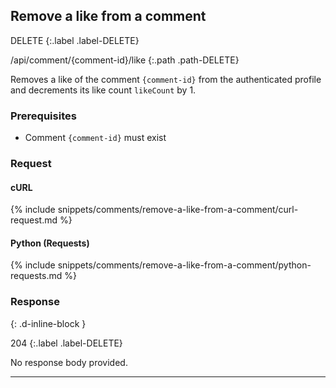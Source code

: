 ## Remove a like from a comment

DELETE
{:.label .label-DELETE}

/api/comment/{comment-id}/like
{:.path .path-DELETE}

Removes a like of the comment `{comment-id}` from the authenticated profile and decrements its like count `likeCount` by 1.

### Prerequisites

- Comment `{comment-id}` must exist

### Request

#### cURL

{% include snippets/comments/remove-a-like-from-a-comment/curl-request.md %}

#### Python (Requests)

{% include snippets/comments/remove-a-like-from-a-comment/python-requests.md %}

### Response
{: .d-inline-block }

204
{:.label .label-DELETE}

No response body provided.

---
